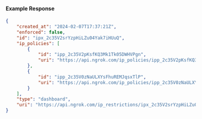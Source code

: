 <!-- Code generated for API Clients. DO NOT EDIT. -->

#### Example Response

```json
{
	"created_at": "2024-02-07T17:37:21Z",
	"enforced": false,
	"id": "ipx_2c35V2srYzpHiLZu04Yak7iHUuQ",
	"ip_policies": [
		{
			"id": "ipp_2c35V2pKsfKQ3Mk1Tk05DWHVPgn",
			"uri": "https://api.ngrok.com/ip_policies/ipp_2c35V2pKsfKQ3Mk1Tk05DWHVPgn"
		},
		{
			"id": "ipp_2c35V0zNaULXYsFhuREMJqsxTlP",
			"uri": "https://api.ngrok.com/ip_policies/ipp_2c35V0zNaULXYsFhuREMJqsxTlP"
		}
	],
	"type": "dashboard",
	"uri": "https://api.ngrok.com/ip_restrictions/ipx_2c35V2srYzpHiLZu04Yak7iHUuQ"
}
```
